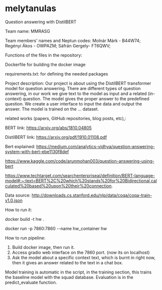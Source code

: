 # melytanulas
Question answering with DistilBERT


Team name: MMRASG 


Team members' names and Neptun codes: 
Molnár Márk - B44W74;
Regényi Ákos - OWPAZM;
Sáfrán Gergely- FT6QWV; 


Functions of the files in the repository:

Dockerfile for building the docker image

requirements.txt: for defining the needed packages


Project description:
Our project is about using the DistilBERT transformer model for question answering. There are different types of question answering, in our work we give text to the model as input and a related (in-context) question. The model gives the proper answer to the predefined question. We create a user interface to input the data and output the answer. The model is trained on the ... dataset. 


related works (papers, GitHub repositories, blog posts, etc),:

BERT link: https://arxiv.org/abs/1810.04805

DistilBERT link: https://arxiv.org/pdf/1910.01108.pdf

Bert explained: https://medium.com/analytics-vidhya/question-answering-system-with-bert-ebe1130f8def

https://www.kaggle.com/code/arunmohan003/question-answering-using-bert

https://www.techtarget.com/searchenterpriseai/definition/BERT-language-model#:~:text=BERT%2C%20which%20stands%20for%20Bidirectional,calculated%20based%20upon%20their%20connection.

Data source: http://downloads.cs.stanford.edu/nlp/data/coqa/coqa-train-v1.0.json


How to run it:

docker build -t hw .

docker run -p 7860:7860 --name hw_container hw

How to run pipeline:
1. Build docker image, then run it.
2. Access gradio web interface on the 7860 port. (now its on localhost)
3. Ask the model about a specific context text, which is burnt in right now, then it gives an answer related to the text in a chat box.

Model training is automatic in the script, in the training section, this trains the baseline model with the squad database. 
Evaluation is in the predict_evaluate function.

